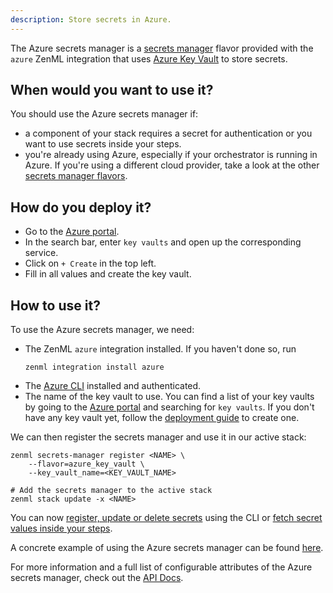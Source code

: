 ```yaml
---
description: Store secrets in Azure.
---
```


The Azure secrets manager is a [secrets manager](./overview.md) flavor provided with
the `azure` ZenML integration that uses [Azure Key Vault](https://azure.microsoft.com/en-us/services/key-vault/#product-overview)
to store secrets.

## When would you want to use it?

You should use the Azure secrets manager if:
* a component of your stack requires a secret for authentication or you want 
to use secrets inside your steps.
* you're already using Azure, especially if your orchestrator is running in Azure.
If you're using a different cloud provider, take a look at the other [secrets manager flavors](./overview.md#secrets-manager-flavors).

## How do you deploy it?

* Go to the [Azure portal](https://portal.azure.com/#home).
* In the search bar, enter `key vaults` and open up the corresponding service.
* Click on `+ Create` in the top left.
* Fill in all values and create the key vault.

## How to use it?

To use the Azure secrets manager, we need:
* The ZenML `azure` integration installed. If you haven't done so, run 
    ```shell
    zenml integration install azure
    ```
* The [Azure CLI](https://docs.microsoft.com/en-us/cli/azure/install-azure-cli) installed and authenticated.
* The name of the key vault to use. You can find a list of your key vaults by going to the
[Azure portal](https://portal.azure.com/#home) and searching for `key vaults`. If you don't have any key vault yet,
follow the [deployment guide](#how-do-you-deploy-it) to create one.

We can then register the secrets manager and use it in our active stack:
```shell
zenml secrets-manager register <NAME> \
    --flavor=azure_key_vault \
    --key_vault_name=<KEY_VAULT_NAME>

# Add the secrets manager to the active stack
zenml stack update -x <NAME>
```

You can now [register, update or delete secrets](./overview.md#in-the-cli) using the CLI or [fetch secret values inside your steps](./overview.md#in-a-zenml-step).

A concrete example of using the Azure secrets manager can be found 
[here](https://github.com/zenml-io/zenml/tree/main/examples/cloud_secrets_manager).

For more information and a full list of configurable attributes of the Azure secrets manager, check out the 
[API Docs](https://apidocs.zenml.io/latest/api_docs/integrations/#zenml.integrations.azure.secrets_managers.azure_secrets_manager.AzureSecretsManager).
